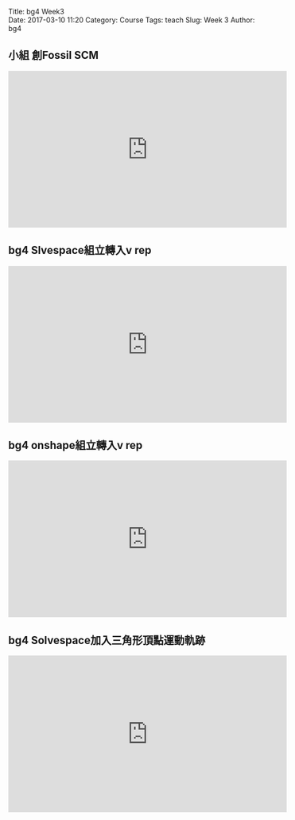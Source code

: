 Title: bg4 Week3   
Date: 2017-03-10 11:20
Category: Course
Tags: teach
Slug: Week 3
Author: bg4

<!-- PELICAN_END_SUMMARY -->

<h2>小組 創Fossil SCM</h2>

<iframe width="560" height="315" src="https://www.youtube.com/embed/HI24oKKnF8k" frameborder="0" allowfullscreen></iframe>

<h2>bg4 Slvespace組立轉入v rep</h2>

<iframe width="560" height="315" src="https://www.youtube.com/embed/PkUgnNXSuGE" frameborder="0" allowfullscreen></iframe>

<h2>bg4 onshape組立轉入v rep</h2>

<iframe width="560" height="315" src="https://www.youtube.com/embed/Q-vzhhbOGhE" frameborder="0" allowfullscreen></iframe>

<h2>bg4 Solvespace加入三角形頂點運動軌跡</h2>

<iframe width="560" height="315" src="https://www.youtube.com/embed/PzDrsI5bmr4" frameborder="0" allowfullscreen></iframe>



